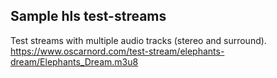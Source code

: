 ## Sample hls test-streams
Test streams with multiple audio tracks (stereo and surround). 
<https://www.oscarnord.com/test-stream/elephants-dream/Elephants_Dream.m3u8>
